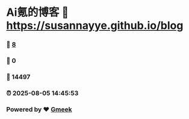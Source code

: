 # Ai氪的博客 :link: https://susannayye.github.io/blog 
### :page_facing_up: [8](https://susannayye.github.io/blog/tag.html) 
### :speech_balloon: 0 
### :hibiscus: 14497 
### :alarm_clock: 2025-08-05 14:45:53 
### Powered by :heart: [Gmeek](https://github.com/Meekdai/Gmeek)

